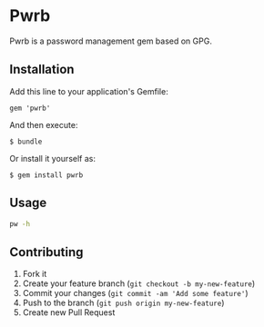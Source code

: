 # Pwrb

Pwrb is a password management gem based on GPG.

## Installation

Add this line to your application's Gemfile:

    gem 'pwrb'

And then execute:

    $ bundle

Or install it yourself as:

    $ gem install pwrb

## Usage

``` sh
pw -h
```

## Contributing

1. Fork it
2. Create your feature branch (`git checkout -b my-new-feature`)
3. Commit your changes (`git commit -am 'Add some feature'`)
4. Push to the branch (`git push origin my-new-feature`)
5. Create new Pull Request
